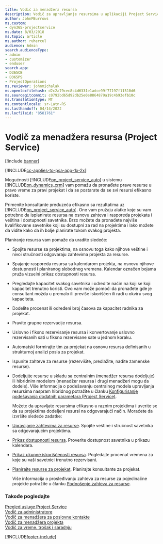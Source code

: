 ```yaml
---
title: Vodič za menadžera resursa
description: Vodič za upravljanje resursima u aplikaciji Project Service
author: JohnPBurrows
ms.custom:
- dyn365-projectservice
ms.date: 8/03/2018
ms.topic: article
ms.author: ruhercul
audience: Admin
search.audienceType:
- admin
- customizer
- enduser
search.app:
- D365CE
- D365PS
- ProjectOperations
ms.reviewer: johnmichalak
ms.openlocfilehash: d2c2a79cec8c4d6331e1adce99f77197f11510d6
ms.sourcegitcommit: c0792bd65d92db25e0e8864879a19c4b93efb10c
ms.translationtype: MT
ms.contentlocale: sr-Latn-RS
ms.lasthandoff: 04/14/2022
ms.locfileid: "8581761"
---
```

# <a name="resource-manager-guide-project-service"></a>Vodič za menadžera resursa (Project Service)

[!include [banner](../includes/psa-now-project-operations.md)]

[!INCLUDE[cc-applies-to-psa-app-1x-2x](../includes/cc-applies-to-psa-app-1x-2x.md)]

Mogućnosti [!INCLUDE[pn_project_service_auto](../includes/pn-project-service-auto.md)] u sistemu [!INCLUDE[pn_dynamics_crm](../includes/pn-dynamics-crm.md)] vam pomažu da pronađete prave resurse u pravo vreme za pravi projekat i da se postarate da se svi resursi efikasno koriste.  
  
 Primenite konsultante preduzeća efikasno sa rezultatima uz [!INCLUDE[pn_project_service_auto](../includes/pn-project-service-auto.md)]. One vam pružaju alatke koje su vam potrebne da isplanirate resursa na osnovu zahteva i rasporeda projekata i veština i dostupnosti savetnika. Brzo možete da pronađete najviše kvalifikovane savetnike koji su dostupni za rad na projektima i lako možete da vidite kako da ih bolje planirate tokom svakog projekta.  
  
 Planiranje resursa vam pomaže da uradite sledeće:  
  
- Spojite resurse sa projektima, na osnovu toga kako njihove veštine i nivoi stručnosti odgovaraju zahtevima projekta za resurse.  
  
- Spajanje rasporeda resursa sa kalendarom projekta, na osnovu njihove dostupnosti i planiranog slobodnog vremena. Kalendar označen bojama pruža vizuelni prikaz dostupnosti resursa.  
  
- Pregledajte kapacitet svakog savetnika i odredite način na koji se koji kapacitet trenutno koristi. Ovo vam može pomoći da pronađete gde je consultant možda u premalo ili previše iskorišćen ili radi u okviru svog kapaciteta.  
  
- Dodelite procenat ili određeni broj časova za kapacitet radnika za projekat.  
  
- Pravite grupne rezervacije resursa.  
  
- Uslovno i fiksno rezervisanje resursa i konvertovanje uslovno rezervisanih sati u fiksno rezervisane sate u jednom koraku.  
  
- Automatski formirajte tim za projekat na osnovu resursa definisanih u strukturnoj analizi posla za projekat.  
  
- Ispunite zahteve za resurse (rezervišite, predlažite, nađite zamenske resurse).  
  
- Dodeljujte resurse u skladu sa centralnim (menadžer resursa dodeljuje) ili hibridnim modelom (menadžer resursa i drugi menadžeri mogu da dodele). Više informacija o podešavanju centralnog modela upravljanja resursima naspram hibridnog potražite u članku [Konfigurisanje podešavanja dodatnih parametara (Project Service)](../psa/configure-additional-parameters-settings.md).  
  
  Možete da upravljate resursima efikasno u raznim projektima i uverite se da su projektima dodeljeni resursi na odgovarajući način. Moraćete da izvršite sledeće zadatke:  
  
- [Upravljanje zahtevima za resurse](../psa/manage-resource-requests.md). Spojite veštine i stručnost savetnika sa odgovarajućim projektima.  
  
- [Prikaz dostupnosti resursa](../psa/view-resource-availability.md). Proverite dostupnost savetnika u prikazu kalendara.  
  
- [Prikaz ukupne iskorišćenosti resursa](../psa/view-resource-utilization.md). Pogledajte procenat vremena za koje su vaši savetnici trenutno rezervisani.  
  
- [Planirajte resurse za projekat](../psa/schedule-resources-project.md). Planirajte konsultante za projekat.  
  
  Više informacija o prosleđivanju zahteva za resurse za pojedinačne projekte potražite u članku [Podnošenje zahteva za resurse](../psa/submit-resource-requests.md).  
  
### <a name="see-also"></a>Takođe pogledajte  
 [Pregled usluge Project Service](../psa/overview.md)   
 [Vodič za administratore](../psa/admin-guide.md)   
 [Vodič za menadžera za poslovne kontakte](../psa/account-manager-guide.md)   
 [Vodič za menadžera projekta](../psa/project-manager-guide.md)   
 [Vodič za vreme, trošak i saradnju](../psa/time-expense-collaboration-guide.md)


[!INCLUDE[footer-include](../includes/footer-banner.md)]
